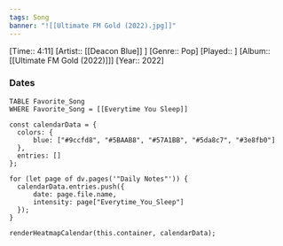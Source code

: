 ```yaml
---
tags: Song  
banner: "![[Ultimate FM Gold (2022).jpg]]"
---
```

[Time:: 4:11]
[Artist:: [[Deacon Blue]] ]
[Genre:: Pop]
[Played:: ]
[Album:: [[Ultimate FM Gold (2022)]]]
[Year:: 2022]
### Dates
````dataview
TABLE Favorite_Song
WHERE Favorite_Song = [[Everytime You Sleep]]
````
  ```dataviewjs
const calendarData = { 
	colors: { 
		blue: ["#9ccfd8", "#5BAAB8", "#57A1BB", "#5da8c7", "#3e8fb0"] 
	}, 
	entries: [] 
}; 

for (let page of dv.pages('"Daily Notes"')) { 
	calendarData.entries.push({ 
		date: page.file.name, 
		intensity: page["Everytime_You_Sleep"]
	}); 
} 

renderHeatmapCalendar(this.container, calendarData);
```
